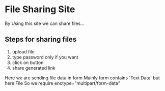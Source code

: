 # File Sharing Site

By Using this site we can share files...

## Steps for sharing files

1. upload file
2. type password only if you want
3. click on button
4. share generated link

Here we are sending file data in form
Mainly form contains 'Text Data' but here File
So we require enctype="multipart/form-data"
